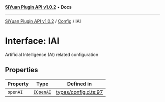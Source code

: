 [**SiYuan Plugin API v1.0.2**](../../../README.md) • **Docs**

---

[SiYuan Plugin API v1.0.2](../../../README.md) / [Config](../README.md) / IAI

# Interface: IAI

Artificial Intelligence (AI) related configuration

## Properties

| Property | Type                    | Defined in                                                                                   |
| -------- | ----------------------- | -------------------------------------------------------------------------------------------- |
| `openAI` | [`IOpenAI`](IOpenAI.md) | [types/config.d.ts:97](https://github.com/siyuan-note/petal/tree/main/types/config.d.ts#L97) |
